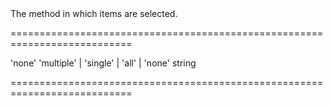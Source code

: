 <!--**
/*-------------------------------------------
    Auto-generated file. Do not modify.
-------------------------------------------

**-->
<!--d-->The method in which items are selected.<!--/d-->
===========================================================================
<!--hidden--><!--/hidden-->
<!--default-->'none'<!--/default-->
<!--acceptValues-->'multiple' | 'single' | 'all' | 'none'<!--/acceptValues-->
<!--type-->string<!--/type-->
===========================================================================

<!--shortDescription-->

<!--/shortDescription-->

<!--fullDescription-->

<!--/fullDescription-->